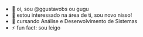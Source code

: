 - 👋 oi, sou @ggustavobs ou gugu
- 👀 estou interessado na área de ti, sou novo nisso!
- 🌱 cursando Análise e Desenvolvimento de Sistemas
- ⚡ fun fact: sou leigo
